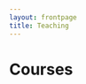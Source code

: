 ```yaml
---
layout: frontpage
title: Teaching
---
```


# Courses

<!-- {% for course in site.data.teaching %}

## {{ course.name }}

-----

[{{ course.name }}](https://{{ course.github }}.github.io/{{ course.repo }}) - {{ course.description }}

{% endfor %} -->
